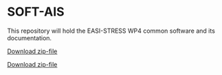 # SOFT-AIS
This repository will hold the EASI-STRESS WP4 common software and its documentation.

[Download zip-file](https://github.com/naokazuterada/MarkdownTOC/archive/master.zip)

[Download zip-file](https://github.com/aapaecklar/SOFT-AIS/archive/test_download.zip)

